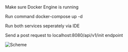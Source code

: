 Make sure Docker Engine is running

Run command docker-compose up -d

Run both services seperately via IDE

Send a post request to localhost:8080/api/v1/init endpoint

![Scheme](assets/images/demo.gif)

